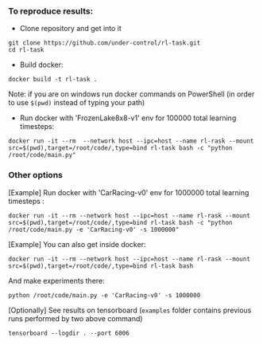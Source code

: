 ### To reproduce results:

*  Clone repository and get into it

```commandline
git clone https://github.com/under-control/rl-task.git
cd rl-task
```

*  Build docker:

```commandline
docker build -t rl-task .
```

Note: if you are on windows run docker commands on PowerShell (in order to use `$(pwd)` instead of typing your path)

*  Run docker with 'FrozenLake8x8-v1' env for 100000 total learning timesteps:

```commandline
docker run -it --rm  --network host --ipc=host --name rl-rask --mount src=$(pwd),target=/root/code/,type=bind rl-task bash -c "python /root/code/main.py"
```

### Other options


[Example] Run docker with 'CarRacing-v0' env for 1000000 total learning timesteps :

```commandline
docker run -it --rm --network host --ipc=host --name rl-rask --mount src=$(pwd),target=/root/code/,type=bind rl-task bash -c "python /root/code/main.py -e 'CarRacing-v0' -s 1000000"
```

[Example] You can also get inside docker:

```commandline
docker run -it --rm --network host --ipc=host --name rl-rask --mount src=$(pwd),target=/root/code/,type=bind rl-task bash
```
And make experiments there:
```commandline
python /root/code/main.py -e 'CarRacing-v0' -s 1000000
```


[Optionally] See results on tensorboard (`examples` folder contains previous runs performed by two above command)
```commandline
tensorboard --logdir . --port 6006
```


